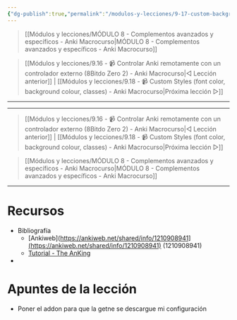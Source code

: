 ```yaml
---
{"dg-publish":true,"permalink":"/modulos-y-lecciones/9-17-custom-background-image-and-gear-icon-anki-macrocurso/","noteIcon":"","updated":"2024-05-15T22:20:33.398+02:00"}
---
```



> [[Módulos y lecciones/MÓDULO 8 - Complementos avanzados y específicos - Anki Macrocurso\|MÓDULO 8 - Complementos avanzados y específicos - Anki Macrocurso]]

> [[Módulos y lecciones/9.16 - 📹 Controlar Anki remotamente con un controlador externo (8Bitdo Zero 2) - Anki Macrocurso\|◁ Lección anterior]] | [[Módulos y lecciones/9.18 - 📹 Custom Styles (font color, background colour, classes) - Anki Macrocurso\|Próxima lección ▷]]

---



---

> [[Módulos y lecciones/9.16 - 📹 Controlar Anki remotamente con un controlador externo (8Bitdo Zero 2) - Anki Macrocurso\|◁ Lección anterior]] | [[Módulos y lecciones/9.18 - 📹 Custom Styles (font color, background colour, classes) - Anki Macrocurso\|Próxima lección ▷]]

> [[Módulos y lecciones/MÓDULO 8 - Complementos avanzados y específicos - Anki Macrocurso\|MÓDULO 8 - Complementos avanzados y específicos - Anki Macrocurso]]

---

# Recursos
- Bibliografía
	- [Ankiweb](https://ankiweb.net/shared/info/1210908941](https://ankiweb.net/shared/info/1210908941) (1210908941)
	- [Tutorial - The AnKing](https://www.youtube.com/watch?v=5XAq0KpU3Jc&list=PLXL_lTSgbB_UiJsheKOg3RmuBIn3ipLqh&index=10&ab_channel=TheAnKing)
- 


# Apuntes de la lección
- Poner el addon para que la getne se descargue mi configuración

